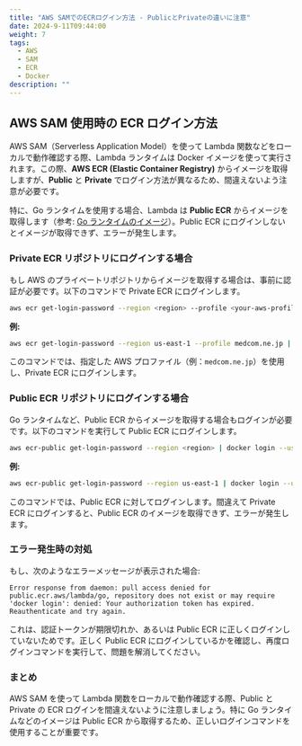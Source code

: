 ```yaml
---
title: "AWS SAMでのECRログイン方法 - PublicとPrivateの違いに注意"
date: 2024-9-11T09:44:00
weight: 7
tags:
  - AWS
  - SAM
  - ECR
  - Docker
description: ""
---
```


## AWS SAM 使用時の ECR ログイン方法

AWS SAM（Serverless Application Model）を使って Lambda 関数などをローカルで動作確認する際、Lambda ランタイムは Docker イメージを使って実行されます。この際、**AWS ECR (Elastic Container Registry)** からイメージを取得しますが、**Public** と **Private** でログイン方法が異なるため、間違えないよう注意が必要です。

特に、Go ランタイムを使用する場合、Lambda は **Public ECR** からイメージを取得します（参考: [Go ランタイムのイメージ](https://gallery.ecr.aws/lambda/go)）。Public ECR にログインしないとイメージが取得できず、エラーが発生します。

### Private ECR リポジトリにログインする場合

もし AWS のプライベートリポジトリからイメージを取得する場合は、事前に認証が必要です。以下のコマンドで Private ECR にログインします。

```bash
aws ecr get-login-password --region <region> --profile <your-aws-profile> | docker login --username AWS --password-stdin <private-ecr-url>
```

**例:**

```bash
aws ecr get-login-password --region us-east-1 --profile medcom.ne.jp | docker login --username AWS --password-stdin 123456789012.dkr.ecr.us-east-1.amazonaws.com
```

このコマンドでは、指定した AWS プロファイル（例：`medcom.ne.jp`）を使用し、Private ECR にログインします。

### Public ECR リポジトリにログインする場合

Go ランタイムなど、Public ECR からイメージを取得する場合もログインが必要です。以下のコマンドを実行して Public ECR にログインします。

```bash
aws ecr-public get-login-password --region <region> | docker login --username AWS --password-stdin public.ecr.aws
```

**例:**

```bash
aws ecr-public get-login-password --region us-east-1 | docker login --username AWS --password-stdin public.ecr.aws
```

このコマンドでは、Public ECR に対してログインします。間違えて Private ECR にログインすると、Public ECR のイメージを取得できず、エラーが発生します。

### エラー発生時の対処

もし、次のようなエラーメッセージが表示された場合:

```
Error response from daemon: pull access denied for public.ecr.aws/lambda/go, repository does not exist or may require 'docker login': denied: Your authorization token has expired. Reauthenticate and try again.
```

これは、認証トークンが期限切れか、あるいは Public ECR に正しくログインしていないためです。正しく Public ECR にログインしているかを確認し、再度ログインコマンドを実行して、問題を解消してください。

### まとめ

AWS SAM を使って Lambda 関数をローカルで動作確認する際、Public と Private の ECR ログインを間違えないように注意しましょう。特に Go ランタイムなどのイメージは Public ECR から取得するため、正しいログインコマンドを使用することが重要です。
